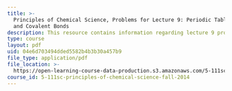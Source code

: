 ```yaml
---
title: >-
  Principles of Chemical Science, Problems for Lecture 9: Periodic Table; Ionic
  and Covalent Bonds
description: This resource contains information regarding lecture 9 problem.
type: course
layout: pdf
uid: 04e6d703494dded5582b4b3b30a457b9
file_type: application/pdf
file_location: >-
  https://open-learning-course-data-production.s3.amazonaws.com/5-111sc-principles-of-chemical-science-fall-2014/04e6d703494dded5582b4b3b30a457b9_MIT5_111F14_Lec09Prob.pdf
course_id: 5-111sc-principles-of-chemical-science-fall-2014
---
```

